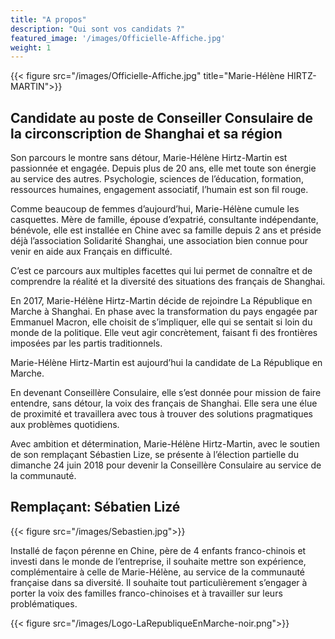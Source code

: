 ```yaml
---
title: "A propos"
description: "Qui sont vos candidats ?"
featured_image: '/images/Officielle-Affiche.jpg'
weight: 1
---
```


{{< figure src="/images/Officielle-Affiche.jpg" title="Marie-Hélène HIRTZ-MARTIN">}}
<h2> Candidate au poste de Conseiller Consulaire de la circonscription de Shanghai et sa région </h2>

Son parcours le montre sans détour, Marie-Hélène Hirtz-Martin est passionnée et engagée. Depuis plus de 20 ans, elle met toute son énergie au service des autres. Psychologie, sciences de l’éducation, formation, ressources humaines, engagement associatif, l’humain est son fil rouge.

Comme beaucoup de femmes d’aujourd’hui, Marie-Hélène cumule les casquettes. Mère de famille, épouse d’expatrié, consultante indépendante, bénévole, elle est installée en Chine avec sa famille depuis 2 ans et préside déjà l’association Solidarité Shanghai, une association bien connue pour venir en aide aux Français en difficulté.

C’est ce parcours aux multiples facettes qui lui permet de connaître et de comprendre la réalité et la diversité des situations des français de Shanghai.

En 2017, Marie-Hélène Hirtz-Martin décide de rejoindre La République en Marche à Shanghai. En phase avec la transformation du pays engagée par Emmanuel Macron, elle choisit de s’impliquer, elle qui se sentait si loin du monde de la politique. Elle veut agir concrètement, faisant fi des frontières imposées par les partis traditionnels.

Marie-Hélène Hirtz-Martin est aujourd’hui la candidate de La République en Marche.

En devenant Conseillère Consulaire, elle s’est donnée pour mission de faire entendre, sans détour, la voix des français de Shanghai. Elle sera une élue de proximité et travaillera avec tous à trouver des solutions pragmatiques aux problèmes quotidiens.

Avec ambition et détermination, Marie-Hélène Hirtz-Martin, avec  le soutien de son remplaçant Sébastien Lize, se présente à l’élection partielle du dimanche 24 juin 2018 pour devenir la Conseillère Consulaire au service de la communauté.

<h2>Remplaçant: Sébatien Lizé</h2>
{{< figure src="/images/Sebastien.jpg">}}

Installé de façon pérenne en Chine, père de 4 enfants franco-chinois et investi dans le monde de l’entreprise, il souhaite mettre son expérience, complémentaire à celle de Marie-Hélène, au service de la communauté française dans sa diversité. Il souhaite tout particulièrement s’engager à porter la voix des familles franco-chinoises et à travailler sur leurs problématiques. 
 

{{< figure src="/images/Logo-LaRepubliqueEnMarche-noir.png">}}
